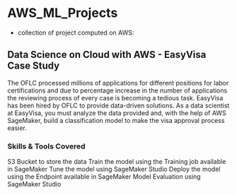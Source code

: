 # AWS_ML_Projects
* collection of project computed on AWS:

## Data Science on Cloud with AWS - EasyVisa Case Study

The OFLC processed millions of applications for different positions for labor certifications and due to percentage increase in the number of applications the reviewing process of every case is becoming a tedious task. EasyVisa has been hired by OFLC to provide data-driven solutions. As a data scientist at EasyVisa, you must analyze the data provided and, with the help of AWS SageMaker, build a classification model to make the visa approval process easier.

### Skills & Tools Covered
S3 Bucket to store the data
Train the model using the Training job available in SageMaker
Tune the model using SageMaker Studio
Deploy the model using the Endpoint available in SageMaker
Model Evaluation using SageMaker Studio
